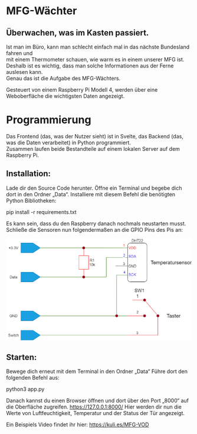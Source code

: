 # MFG-Wächter

## Überwachen, was im Kasten passiert.

Ist man im Büro, kann man schlecht einfach mal in das nächste Bundesland fahren und <br>
mit einem Thermometer schauen, wie warm es in einem unserer MFG ist. <br>
Deshalb ist es wichtig, dass man solche Informationen aus der Ferne auslesen kann. <br>
Genau das ist die Aufgabe des MFG-Wächters.

Gesteuert von einem Raspberry Pi Modell 4, werden über eine Weboberfläche die wichtigsten Daten angezeigt.


# Programmierung
Das Frontend (das, was der Nutzer sieht) ist in Svelte, das Backend (das, was die Daten verarbeitet) in Python programmiert. <br>
Zusammen laufen beide Bestandteile auf einem lokalen Server auf dem Raspberry Pi.


## Installation:
Lade dir den Source Code herunter.
Öffne ein Terminal und begebe dich dort in den Ordner „Data“.
Installiere mit diesem Befehl die benötigten Python Bibliotheken:

pip install -r requirements.txt


Es kann sein, dass du den Raspberry danach nochmals neustarten musst.
Schließe die Sensoren nun folgendermaßen an die GPIO Pins des 
Pis an:

<img src="https://raw.githubusercontent.com/its-sven/ablage/main/pics/mfg_waechter_whiteBG.png?token=GHSAT0AAAAAAB43CET7ILIKWA3EJHVHV4ZAY6BDLVQ"/> 


## Starten:
Bewege dich erneut mit dem Terminal in den Ordner „Data“
Führe dort den folgenden Befehl aus:

python3 app.py

Danach kannst du einen Browser öffnen und dort über den Port „8000“ auf die Oberfläche zugreifen.
https://127.0.0.1:8000/
Hier werden dir nun die Werte von Luftfeuchtigkeit, Temperatur und der Status der Tür angezeigt.

Ein Beispiels Video findet ihr hier:
https://kuli.es/MFG-VOD
